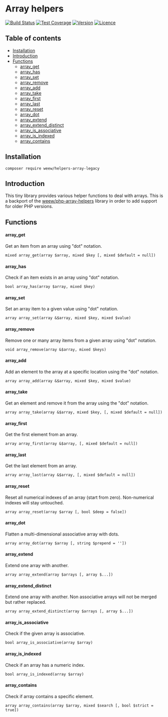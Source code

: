 # Array helpers

[![Build Status](https://img.shields.io/travis/weew/helpers-array-legacy.svg)](https://travis-ci.org/weew/helpers-array-legacy)
[![Test Coverage](https://img.shields.io/coveralls/weew/helpers-array-legacy.svg)](https://coveralls.io/github/weew/helpers-array-legacy)
[![Version](https://img.shields.io/packagist/v/weew/helpers-array-legacy.svg)](https://packagist.org/packages/weew/helpers-array-legacy)
[![Licence](https://img.shields.io/packagist/l/weew/helpers-array-legacy.svg)](https://packagist.org/packages/weew/helpers-array-legacy)

## Table of contents

- [Installation](#installation)
- [Introduction](#introduction)
- [Functions](#functions)
    - [array_get](#array_get)
    - [array_has](#array_has)
    - [array_set](#array_set)
    - [array_remove](#array_remove)
    - [array_add](#array_add)
    - [array_take](#array_take)
    - [array_first](#array_first)
    - [array_last](#array_last)
    - [array_reset](#array_reset)
    - [array_dot](#array_dot)
    - [array_extend](#array_extend)
    - [array_extend_distinct](#array_extend_distinct)
    - [array_is_associative](#array_is_associative)
    - [array_is_indexed](#array_is_indexed)
    - [array_contains](#array_contains)

## Installation

`composer require weew/helpers-array-legacy`

## Introduction

This tiny library provides various helper functions to deal with arrays. This is a backport of the [weew/php-array-helpers](https://github.com/weew/helpers-array-legacy) library in order to add support for older PHP versions.

## Functions

#### array\_get

Get an item from an array using "dot" notation.

`mixed array_get(array $array, mixed $key [, mixed $default = null])`

#### array\_has

Check if an item exists in an array using "dot" notation.

`bool array_has(array $array, mixed $key)`

#### array\_set

Set an array item to a given value using "dot" notation.

`array array_set(array &$array, mixed $key, mixed $value)`

#### array\_remove

Remove one or many array items from a given array using "dot" notation.

`void array_remove(array &$array, mixed $keys)`

#### array\_add

Add an element to the array at a specific location using the "dot" notation.

`array array_add(array &$array, mixed $key, mixed $value)`

#### array\_take

Get an element and remove it from the array using the "dot" notation.

`array array_take(array &$array, mixed $key, [, mixed $default = null])`

#### array\_first

Get the first element from an array.

`array array_first(array &$array, [, mixed $default = null])`

#### array\_last

Get the last element from an array.

`array array_last(array &$array, [, mixed $default = null])`

#### array\_reset

Reset all numerical indexes of an array (start from zero). Non-numerical indexes will stay untouched.

`array array_reset(array $array [, bool $deep = false])`

#### array\_dot

Flatten a multi-dimensional associative array with dots.

`array array_dot(array $array [, string $prepend = ''])`

#### array\_extend

Extend one array with another.

`array array_extend(array $arrays [, array $...])`

#### array\_extend\_distinct

Extend one array with another. Non associative arrays will not be merged but rather replaced.

`array array_extend_distinct(array $arrays [, array $...])`

#### array\_is\_associative

Check if the given array is associative.

`bool array_is_associative(array $array)`

#### array\_is\_indexed

Check if an array has a numeric index.

`bool array_is_indexed(array $array)`

#### array\_contains

Check if array contains a specific element.

`array array_contains(array $array, mixed $search [, bool $strict = true])`
